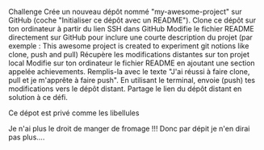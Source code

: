 Challenge
Crée un nouveau dépôt nommé "my-awesome-project" sur GitHub (coche "Initialiser ce dépôt avec un README").
Clone ce dépôt sur ton ordinateur à partir du lien SSH dans GitHub
Modifie le fichier README directement sur GitHub pour inclure une courte description du projet (par exemple : This awesome project is created to experiment git notions like clone, push and pull)
Récupère les modifications distantes sur ton projet local
Modifie sur ton ordinateur le fichier README en ajoutant une section appelée achievements. Remplis-la avec le texte "J'ai réussi à faire clone, pull et je m'apprête à faire push".
En utilisant le terminal, envoie (push) tes modifications vers le dépôt distant.
Partage le lien du dépôt distant en solution à ce défi.


Ce dépot est privé comme les libellules 



Je n'ai plus le droit de manger de fromage !!! 
Donc par dépit je n'en dirai pas plus....
